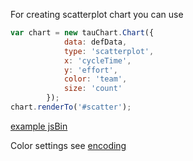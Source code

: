 For creating scatterplot chart you can use
```javascript
var chart = new tauChart.Chart({
            data: defData,
            type: 'scatterplot',
            x: 'cycleTime',
            y: 'effort',
            color: 'team',
            size: 'count'
        });
chart.renderTo('#scatter');
```
[example jsBin](http://jsbin.com/hogoci/16/embed?output&height=500px)

Color settings see [encoding](../advanced/encoding.md)